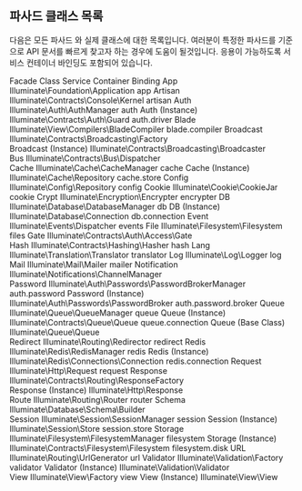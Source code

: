 ## 파사드 클래스 목록
다음은 모든 파사드 와 실제 클래스에 대한 목록입니다. 여러분이 특정한 파사드를 기준으로 API 문서를 빠르게 찾고자 하는 경우에 도움이 될것입니다. 응용이 가능하도록 서비스 컨테이너 바인딩도 포함되어 있습니다.

Facade	Class	Service Container Binding
App	Illuminate\Foundation\Application	app
Artisan	Illuminate\Contracts\Console\Kernel	artisan
Auth	Illuminate\Auth\AuthManager	auth
Auth (Instance)	Illuminate\Contracts\Auth\Guard	auth.driver
Blade	Illuminate\View\Compilers\BladeCompiler	blade.compiler
Broadcast	Illuminate\Contracts\Broadcasting\Factory	 
Broadcast (Instance)	Illuminate\Contracts\Broadcasting\Broadcaster	 
Bus	Illuminate\Contracts\Bus\Dispatcher	 
Cache	Illuminate\Cache\CacheManager	cache
Cache (Instance)	Illuminate\Cache\Repository	cache.store
Config	Illuminate\Config\Repository	config
Cookie	Illuminate\Cookie\CookieJar	cookie
Crypt	Illuminate\Encryption\Encrypter	encrypter
DB	Illuminate\Database\DatabaseManager	db
DB (Instance)	Illuminate\Database\Connection	db.connection
Event	Illuminate\Events\Dispatcher	events
File	Illuminate\Filesystem\Filesystem	files
Gate	Illuminate\Contracts\Auth\Access\Gate	 
Hash	Illuminate\Contracts\Hashing\Hasher	hash
Lang	Illuminate\Translation\Translator	translator
Log	Illuminate\Log\Logger	log
Mail	Illuminate\Mail\Mailer	mailer
Notification	Illuminate\Notifications\ChannelManager	 
Password	Illuminate\Auth\Passwords\PasswordBrokerManager	auth.password
Password (Instance)	Illuminate\Auth\Passwords\PasswordBroker	auth.password.broker
Queue	Illuminate\Queue\QueueManager	queue
Queue (Instance)	Illuminate\Contracts\Queue\Queue	queue.connection
Queue (Base Class)	Illuminate\Queue\Queue	 
Redirect	Illuminate\Routing\Redirector	redirect
Redis	Illuminate\Redis\RedisManager	redis
Redis (Instance)	Illuminate\Redis\Connections\Connection	redis.connection
Request	Illuminate\Http\Request	request
Response	Illuminate\Contracts\Routing\ResponseFactory	 
Response (Instance)	Illuminate\Http\Response	 
Route	Illuminate\Routing\Router	router
Schema	Illuminate\Database\Schema\Builder	 
Session	Illuminate\Session\SessionManager	session
Session (Instance)	Illuminate\Session\Store	session.store
Storage	Illuminate\Filesystem\FilesystemManager	filesystem
Storage (Instance)	Illuminate\Contracts\Filesystem\Filesystem	filesystem.disk
URL	Illuminate\Routing\UrlGenerator	url
Validator	Illuminate\Validation\Factory	validator
Validator (Instance)	Illuminate\Validation\Validator	 
View	Illuminate\View\Factory	view
View (Instance)	Illuminate\View\View	 